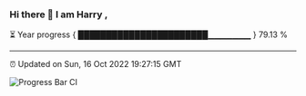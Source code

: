 ### Hi there 👋 I am Harry , 

⏳ Year progress { ███████████████████████▁▁▁▁▁▁▁ } 79.13 %

---

⏰ Updated on Sun, 16 Oct 2022 19:27:15 GMT

![Progress Bar CI](https://github.com/duykhang68/duykhang68/workflows/Progress%20Bar%20CI/badge.svg)
